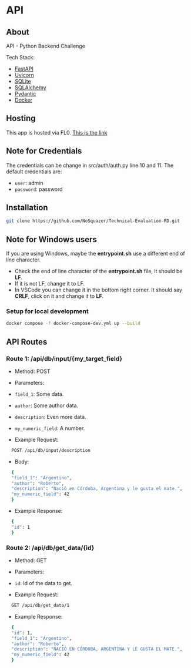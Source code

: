 # API

## About

API - Python Backend Challenge

Tech Stack:

- [FastAPI](https://fastapi.tiangolo.com/)
- [Uvicorn](https://www.uvicorn.org/)
- [SQLite](https://www.sqlite.org/index.html)
- [SQLAlchemy](https://www.sqlalchemy.org)
- [Pydantic](https://docs.pydantic.dev/latest/)
- [Docker](https://www.docker.com/)

## Hosting

This app is hosted via FL0.
[This is the link](https://technical-evaluation-rd-jwc2-dev.fl0.io/)

## Note for Credentials

The credentials can be change in src/auth/auth.py line 10 and 11.
The default credentials are:

- `user`: admin
- `password`: password

## Installation

```bash
git clone https://github.com/NoSquazer/Technical-Evaluation-RD.git
```

## Note for Windows users

If you are using Windows, maybe the **entrypoint.sh** use a different end of line character.

- Check the end of line character of the **entrypoint.sh** file, it should be **LF**.
- If it is not LF, change it to LF.
- In VSCode you can change it in the bottom right corner. It should say **CRLF**, click on it and change it to **LF**.

### Setup for local development

```bash
docker compose -f docker-compose-dev.yml up --build
```

## API Routes

### Route 1: /api/db/input/{my_target_field}

- Method: POST
- Parameters:
- `field_1`: Some data.
- `author`: Some author data.
- `description`: Even more data.
- `my_numeric_field`: A number.

- Example Request:

```bash
  POST /api/db/input/description
```

- Body:

```bash
  {
  "field_1": "Argentino",
  "author": "Roberto",
  "description": "Nació en Córdoba, Argentina y le gusta el mate.",
  "my_numeric_field": 42
  }
```

- Example Response:

```bash
  {
  "id": 1
  }
```

### Route 2: /api/db/get_data/{id}

- Method: GET
- Parameters:
- `id`: Id of the data to get.

- Example Request:

```bash
  GET /api/db/get_data/1
```

- Example Response:

```bash
  {
  "id": 1,
  "field_1": "Argentino",
  "author": "Roberto",
  "description": "NACIÓ EN CÓRDOBA, ARGENTINA Y LE GUSTA EL MATE.",
  "my_numeric_field": 42
  }
```
